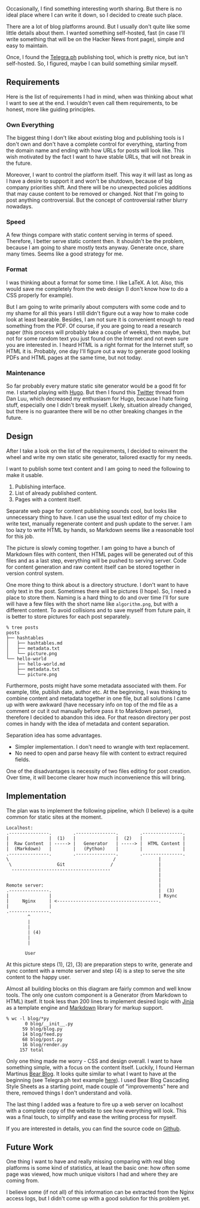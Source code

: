 Occasionally, I find something interesting worth sharing. But there is no ideal
place where I can write it down, so I decided to create such place.

There are a lot of blog platforms around. But I usually don't quite like some
little details about them. I wanted something self-hosted, fast (in case I'll
write something that will be on the Hacker News front page), simple and easy to
maintain.

Once, I found the [Telegra.ph][1] publishing tool, which is pretty nice, but
isn't self-hosted. So, I figured, maybe I can build something similar myself.

## Requirements

Here is the list of requirements I had in mind, when was thinking about what I
want to see at the end. I wouldn't even call them requirements, to be honest,
more like guiding principles.

### Own Everything

The biggest thing I don't like about existing blog and publishing tools is I
don't own and don't have a complete control for everything, starting from the
domain name and ending with how URLs for posts will look like. This wish
motivated by the fact I want to have stable URLs, that will not break in the
future.

Moreover, I want to control the platform itself. This way it will last as long
as I have a desire to support it and won't be shutdown, because of big company
priorities shift. And there will be no unexpected policies additions that may
cause content to be removed or changed. Not that I'm going to post anything
controversial. But the concept of controversial rather blurry nowadays.

### Speed

A few things compare with static content serving in terms of speed. Therefore,
I better serve static content then. It shouldn't be the problem, because I am
going to share mostly texts anyway. Generate once, share many times. Seems like
a good strategy for me.

### Format

I was thinking about a format for some time. I like LaTeX. A lot. Also, this
would save me completely from the web design (I don't know how to do a CSS
properly for example).

But I am going to write primarily about computers with some code and to my
shame for all this years I still didn't figure out a way how to make code look
at least bearable. Besides, I am not sure it is convenient enough to read
something from the PDF. Of course, if you are going to read a research paper
(this process will probably take a couple of weeks), then maybe, but not for
some random text you just found on the Internet and not even sure you are
interested in. I heard HTML is a right format for the Internet stuff, so HTML
it is. Probably, one day I'll figure out a way to generate good looking PDFs
and HTML pages at the same time, but not today.

### Maintenance

So far probably every mature static site generator would be a good fit for me.
I started playing with [Hugo][2]. But then I found this [Twitter][3] thread from
Dan Luu, which decreased my enthusiasm for Hugo, because I hate fixing stuff,
especially one I didn't break myself. Likely, situation already changed, but
there is no guarantee there will be no other breaking changes in the future.

## Design

After I take a look on the list of the requirements, I decided to reinvent the
wheel and write my own static site generator, tailored exactly for my needs.

I want to publish some text content and I am going to need the following to make
it usable.

1. Publishing interface.
2. List of already published content.
3. Pages with a content itself.

Separate web page for content publishing sounds cool, but looks like unnecessary
thing to have. I can use the usual text editor of my choice to write text,
manually regenerate content and push update to the server. I am too lazy to
write HTML by hands, so Markdown seems like a reasonable tool for this job.

The picture is slowly coming together. I am going to have a bunch of Markdown
files with content, then HTML pages will be generated out of this files and as
a last step, everything will be pushed to serving server. Code for content
generation and raw content itself can be stored together in version control
system.

One more thing to think about is a directory structure. I don't want to
have only text in the post. Sometimes there will be pictures (I hope). So, I
need a place to store them. Naming is a hard thing to do and over time I'll
for sure will have a few files with the short name like `algorithm.png`, but
with a different content. To avoid collisions and to save myself from future
pain, it is better to store pictures for each post separately.

```
% tree posts
posts
├── hashtables
│   ├── hashtables.md
│   ├── metadata.txt
│   └── picture.png
└── hello-world
    ├── hello-world.md
    ├── metadata.txt
    └── picture.png
```

Furthermore, posts might have some metadata associated with them. For example,
title, publish date, author etc. At the beginning, I was thinking to combine
content and metadata together in one file, but all solutions I came up with were
awkward (have necessary info on top of the md file as a comment or cut it out
manually before pass it to Markdown parser), therefore I decided to abandon
this idea. For that reason directory per post comes in handy with the idea of
metadata and content separation.

Separation idea has some advantages.

* Simpler implementation. I don't need to wrangle with text replacement.
* No need to open and parse heavy file with content to extract required fields.

One of the disadvantages is necessity of two files editing for post creation.
Over time, it will become clearer how much inconvenience this will bring.


## Implementation

The plan was to implement the following pipeline, which (I believe) is a quite
common for static sites at the moment.

```
Localhost:
.---------------.        .---------------.        .---------------.
|               |  (1)   |               |  (2)   |               |
|  Raw Content  | -----> |   Generator   | -----> |  HTML Content |
|  (Markdown)   |        |   (Python)    |        |               |
.---------------.        .---------------.        .---------------.
\                                       /                |
 \                 Git                 /                 |
  -------------------------------------                  | 
                                                         |
                                                         |
Remote server:                                           |
.---------------.                                        |  (3)
|               |                                        | Rsync
|     Nginx     | <--------------------------------------.
|               |
.---------------.
        ^
        |
        |
        | (4)
        |
        |

       User
```

At this picture steps (1), (2), (3) are preparation steps to write, generate
and sync content with a remote server and step (4) is a step to serve the
site content to the happy user.

Almost all building blocks on this diagram are fairly common and well know
tools. The only one custom component is a Generator (from Markdown to HTML)
itself. It took less than 200 lines to implement desired logic with [Jinja][4]
as a template engine and [Markdown][5] library for markup support.

```
% wc -l blog/*py
       0 blog/__init__.py
      59 blog/blog.py
      14 blog/feed.py
      68 blog/post.py
      16 blog/render.py
     157 total
```

Only one thing made me worry - CSS and design overall. I want to have something
simple, with a focus on the content itself. Luckily, I found Herman Martinus
[Bear Blog][6]. It looks quite similar to what I want to have at the beginning
(see Telegra.ph text example [here][7]). I used Bear Blog Cascading Style
Sheets as a starting point, made couple of "improvements" here and there,
removed things I don't understand and voilà.

The last thing I added was a feature to fire up a web server on localhost with
a complete copy of the website to see how everything will look. This was a final
touch, to simplify and ease the writing process for myself.

If you are interested in details, you can find the source code on [Github][8].

## Future Work

One thing I want to have and really missing comparing with real blog platforms
is some kind of statistics, at least the basic one: how often some page was
viewed, how much unique visitors I had and where they are coming from.

I believe some (if not all) of this information can be extracted from the Nginx
access logs, but I didn't come up with a good solution for this problem yet.


[1]: https://telegra.ph
[2]: https://gohugo.io
[3]: https://twitter.com/danluu/status/1434282814510403584
[4]: https://jinja.palletsprojects.com
[5]: https://python-markdown.github.io
[6]: https://bearblog.dev
[7]: https://telegra.ph/Example-01-08-2
[8]: https://github.com/ilvokhin/blog
